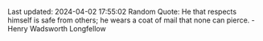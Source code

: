 Last updated: 2024-04-02 17:55:02
Random Quote: He that respects himself is safe from others; he wears a coat of mail that none can pierce. - Henry Wadsworth Longfellow